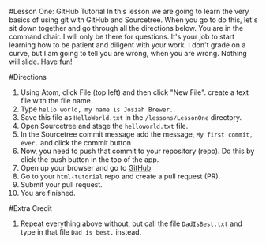 #Lesson One: GitHub Tutorial
In this lesson we are going to learn the very basics of using git with GitHub and Sourcetree. When you go to do this, let's sit down together and go through all the directions below. You are in the command chair. I will only be there for questions. It's your job to start learning how to be patient and diligent with your work. I don't grade on a curve, but I am going to tell you are wrong, when you are wrong. Nothing will slide. Have fun!

#Directions
1. Using Atom, click File (top left) and then click "New File". create a text file with the file name
2. Type `hello world, my name is Josiah Brewer.`.
3. Save this file as `HelloWorld.txt` in the `/lessons/LessonOne` directory.
3. Open Sourcetree and stage the `helloworld.txt` file.
4. In the Sourcetree commit message add the message, `My first commit, ever.` and click the commit button
5. Now, you need to push that commit to your repository (repo). Do this by click the push button in the top of the app.
6. Open up your browser and go to [GitHub](http://www.github.com)
7. Go to your `html-tutorial` repo and create a pull request (PR).
8. Submit your pull request.
9. You are finished.

#Extra Credit
1. Repeat everything above without, but call the file `DadIsBest.txt` and type in that file `Dad is best.` instead.
